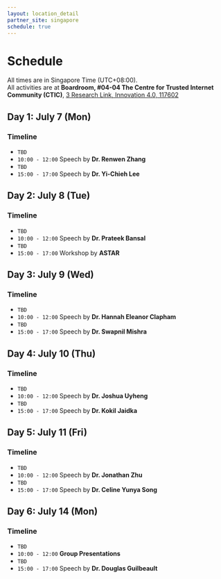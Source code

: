 ```yaml
---
layout: location_detail
partner_site: singapore
schedule: true
---
```


# Schedule
All times are in Singapore Time (UTC+08:00).  
All activities are at **Boardroom, #04-04 The Centre for Trusted Internet Community (CTIC)**, [3 Research Link, Innovation 4.0, 117602](https://maps.app.goo.gl/BtCEozc5eq7hGHo97)
## Day 1: July 7 (Mon)
### Timeline
* `TBD`
* `10:00 - 12:00` Speech by **Dr. Renwen Zhang**
* `TBD`
* `15:00 - 17:00` Speech by  **Dr. Yi-Chieh Lee**

## Day 2: July 8 (Tue)
### Timeline
* `TBD`
* `10:00 - 12:00` Speech by **Dr. Prateek Bansal**
* `TBD`
* `15:00 - 17:00` Workshop by  **ASTAR**


## Day 3: July 9 (Wed)
### Timeline
* `TBD`
* `10:00 - 12:00` Speech by **Dr. Hannah Eleanor Clapham**
* `TBD`
* `15:00 - 17:00` Speech by  **Dr. Swapnil Mishra**


## Day 4: July 10 (Thu)
### Timeline
* `TBD`
* `10:00 - 12:00` Speech by **Dr. Joshua Uyheng**
* `TBD`
* `15:00 - 17:00` Speech by  **Dr. Kokil Jaidka**


## Day 5: July 11 (Fri)
### Timeline
* `TBD`
* `10:00 - 12:00` Speech by **Dr. Jonathan Zhu**
* `TBD`
* `15:00 - 17:00` Speech by  **Dr. Celine Yunya Song**


## Day 6: July 14 (Mon)
### Timeline
* `TBD`
* `10:00 - 12:00` **Group Presentations**
* `TBD`
* `15:00 - 17:00` Speech by  **Dr. Douglas Guilbeault**
